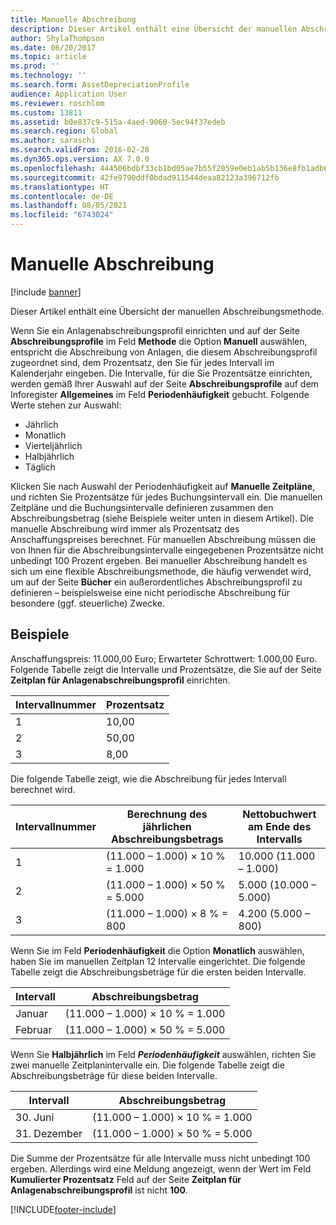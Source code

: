 ```yaml
---
title: Manuelle Abschreibung
description: Dieser Artikel enthält eine Übersicht der manuellen Abschreibungsmethode.
author: ShylaThompson
ms.date: 06/20/2017
ms.topic: article
ms.prod: ''
ms.technology: ''
ms.search.form: AssetDepreciationProfile
audience: Application User
ms.reviewer: roschlom
ms.custom: 13811
ms.assetid: b0e837c9-515a-4aed-9060-5ec94f37edeb
ms.search.region: Global
ms.author: saraschi
ms.search.validFrom: 2016-02-28
ms.dyn365.ops.version: AX 7.0.0
ms.openlocfilehash: 444506bdbf33cb1bd05ae7b55f2059e0eb1ab5b136e8fb1adb6f9e5f53b7067c
ms.sourcegitcommit: 42fe9790ddf0bdad911544deaa82123a396712fb
ms.translationtype: HT
ms.contentlocale: de-DE
ms.lasthandoff: 08/05/2021
ms.locfileid: "6743024"
---
```

# <a name="manual-depreciation"></a>Manuelle Abschreibung

[!include [banner](../includes/banner.md)]

Dieser Artikel enthält eine Übersicht der manuellen Abschreibungsmethode.

Wenn Sie ein Anlagenabschreibungsprofil einrichten und auf der Seite **Abschreibungsprofile** im Feld **Methode** die Option **Manuell** auswählen, entspricht die Abschreibung von Anlagen, die diesem Abschreibungsprofil zugeordnet sind, dem Prozentsatz, den Sie für jedes Intervall im Kalenderjahr eingeben. Die Intervalle, für die Sie Prozentsätze einrichten, werden gemäß Ihrer Auswahl auf der Seite **Abschreibungsprofile** auf dem Inforegister **Allgemeines** im Feld **Periodenhäufigkeit** gebucht. Folgende Werte stehen zur Auswahl:

-   Jährlich
-   Monatlich
-   Vierteljährlich
-   Halbjährlich
-   Täglich

Klicken Sie nach Auswahl der Periodenhäufigkeit auf **Manuelle Zeitpläne**, und richten Sie Prozentsätze für jedes Buchungsintervall ein. Die manuellen Zeitpläne und die Buchungsintervalle definieren zusammen den Abschreibungsbetrag (siehe Beispiele weiter unten in diesem Artikel). Die manuelle Abschreibung wird immer als Prozentsatz des Anschaffungspreises berechnet. Für manuellen Abschreibung müssen die von Ihnen für die Abschreibungsintervalle eingegebenen Prozentsätze nicht unbedingt 100 Prozent ergeben. Bei manueller Abschreibung handelt es sich um eine flexible Abschreibungsmethode, die häufig verwendet wird, um auf der Seite **Bücher** ein außerordentliches Abschreibungsprofil zu definieren – beispielsweise eine nicht periodische Abschreibung für besondere (ggf. steuerliche) Zwecke.

## <a name="examples"></a>Beispiele
Anschaffungspreis: 11.000,00 Euro; Erwarteter Schrottwert: 1.000,00 Euro. Folgende Tabelle zeigt die Intervalle und Prozentsätze, die Sie auf der Seite **Zeitplan für Anlagenabschreibungsprofil** einrichten.

| Intervallnummer | Prozentsatz |
|-----------------|------------|
| 1               | 10,00      |
| 2               | 50,00      |
| 3               | 8,00       |

Die folgende Tabelle zeigt, wie die Abschreibung für jedes Intervall berechnet wird.

|  Intervallnummer | Berechnung des jährlichen Abschreibungsbetrags | Nettobuchwert am Ende des Intervalls |
|------------------|-----------------------------------------------|-------------------------------------------|
| 1                | (11.000 – 1.000) × 10 % = 1.000                | 10.000 (11.000 – 1.000)                   |
| 2                | (11.000 – 1.000) × 50 % = 5.000                | 5.000 (10.000 – 5.000)                    |
| 3                | (11.000 – 1.000) × 8 % = 800                   | 4.200 (5.000 – 800)                       |

Wenn Sie im Feld **Periodenhäufigkeit** die Option **Monatlich** auswählen, haben Sie im manuellen Zeitplan 12 Intervalle eingerichtet. Die folgende Tabelle zeigt die Abschreibungsbeträge für die ersten beiden Intervalle.

| Intervall | Abschreibungsbetrag            |
|----------|--------------------------------|
| Januar  | (11.000 – 1.000) × 10 % = 1.000 |
| Februar | (11.000 – 1.000) × 50 % = 5.000 |

Wenn Sie <strong>Halbjährlich</strong> im Feld *<strong><em>Periodenhäufigkeit</em>*</strong> auswählen, richten Sie zwei manuelle Zeitplanintervalle ein. Die folgende Tabelle zeigt die Abschreibungsbeträge für diese beiden Intervalle.

| Intervall    | Abschreibungsbetrag            |
|-------------|--------------------------------|
| 30. Juni     | (11.000 – 1.000) × 10 % = 1.000 |
| 31. Dezember | (11.000 – 1.000) × 50 % = 5.000 |

Die Summe der Prozentsätze für alle Intervalle muss nicht unbedingt 100 ergeben. Allerdings wird eine Meldung angezeigt, wenn der Wert im Feld **Kumulierter Prozentsatz** Feld auf der Seite **Zeitplan für Anlagenabschreibungsprofil** ist nicht **100**.





[!INCLUDE[footer-include](../../includes/footer-banner.md)]
